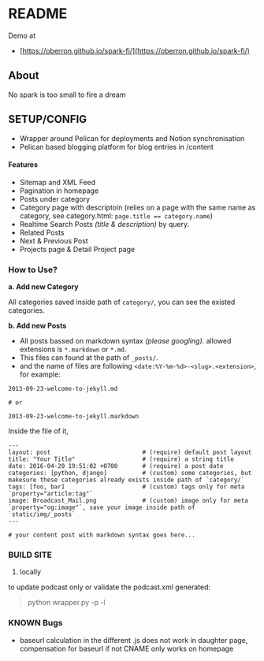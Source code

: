 # README

Demo at
* [https://oberron.github.io/spark-fi/](https://oberron.github.io/spark-fi/)

## About

No spark is too small to fire a dream


## SETUP/CONFIG

* Wrapper around Pelican for deployments and Notion synchronisation
* Pelican based blogging platform for blog entries in /content

#### Features

* Sitemap and XML Feed
* Pagination in homepage
* Posts under category
* Category page with descriptoin (relies on a page with the same name as category, see category.html: `page.title == category.name`)
* Realtime Search Posts _(title & description)_ by query.
* Related Posts
* Next & Previous Post
* Projects page & Detail Project page

### How to Use?

**a. Add new Category**

All categories saved inside path of `category/`, you can see the existed categories.

**b. Add new Posts**

* All posts bassed on markdown syntax _(please googling)_. allowed extensions is `*.markdown` or `*.md`.
* This files can found at the path of `_posts/`.
* and the name of files are following `<date:%Y-%m-%d>-<slug>.<extension>`, for example:

```
2013-09-23-welcome-to-jekyll.md

# or

2013-09-23-welcome-to-jekyll.markdown
```

Inside the file of it,

```
---
layout: post                          # (require) default post layout
title: "Your Title"                   # (require) a string title
date: 2016-04-20 19:51:02 +0700       # (require) a post date
categories: [python, django]          # (custom) some categories, but makesure these categories already exists inside path of `category/`
tags: [foo, bar]                      # (custom) tags only for meta `property="article:tag"`
image: Broadcast_Mail.png             # (custom) image only for meta `property="og:image"`, save your image inside path of `static/img/_posts`
---

# your content post with markdown syntax goes here...
```

### BUILD SITE

1. locally

to update podcast only or validate the podcast.xml generated:

> python wrapper.py -p -l



### KNOWN Bugs

* baseurl calculation in the different .js does not work in daughter page, compensation for baseurl if not CNAME only works on homepage